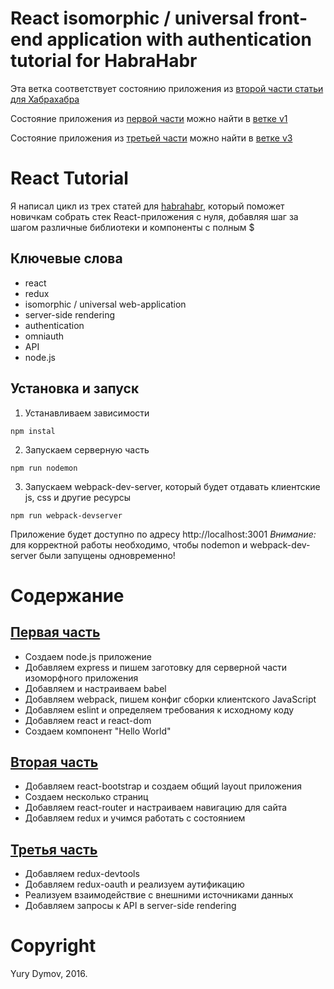 # React isomorphic / universal front-end application with authentication tutorial for HabraHabr
Эта ветка соответствует состоянию приложения из [второй части статьи для Хабрахабра](https://habrahabr.ru/post/310284)

Состояние приложения из [первой части](https://habrahabr.ru/post/309958/) можно найти в [ветке v1](https://github.com/yury-dymov/habr-app/tree/v1)

Состояние приложения из [третьей части](https://habrahabr.ru/post/310952/) можно найти в [ветке v3](https://github.com/yury-dymov/habr-app/tree/v3)

# React Tutorial
Я написал цикл из трех статей для [habrahabr](https://habrahabr.ru), который поможет новичкам собрать стек React-приложения с нуля, добавляя шаг за шагом различные библиотеки и компоненты с полным $

## Ключевые слова
* react
* redux
* isomorphic / universal web-application
* server-side rendering
* authentication
* omniauth
* API
* node.js

## Установка и запуск
1. Устанавливаем зависимости
```
npm instal
```
2. Запускаем серверную часть
```
npm run nodemon
```
3. Запускаем webpack-dev-server, который будет отдавать клиентские js, css и другие ресурсы
```
npm run webpack-devserver
```
Приложение будет доступно по адресу http://localhost:3001
*Внимание:* для корректной работы необходимо, чтобы nodemon и webpack-dev-server были запущены одновременно!

# Содержание
## [Первая часть](https://habrahabr.ru/post/309958/)
* Создаем node.js приложение
* Добавляем express и пишем заготовку для серверной части изоморфного приложения
* Добавляем и настраиваем babel
* Добавляем webpack, пишем конфиг сборки клиентского JavaScript
* Добавляем eslint и определяем требования к исходному коду
* Добавляем react и react-dom
* Создаем компонент "Hello World"

## [Вторая часть](https://habrahabr.ru/post/309958/)
* Добавляем react-bootstrap и создаем общий layout приложения
* Создаем несколько страниц
* Добавляем react-router и настраиваем навигацию для сайта
* Добавляем redux и учимся работать с состоянием

## [Третья часть](https://habrahabr.ru/post/310284/)
* Добавляем redux-devtools
* Добавляем redux-oauth и реализуем аутификацию
* Реализуем взаимодействие с внешними источниками данных
* Добавляем запросы к API в server-side rendering

# Copyright
Yury Dymov, 2016.

